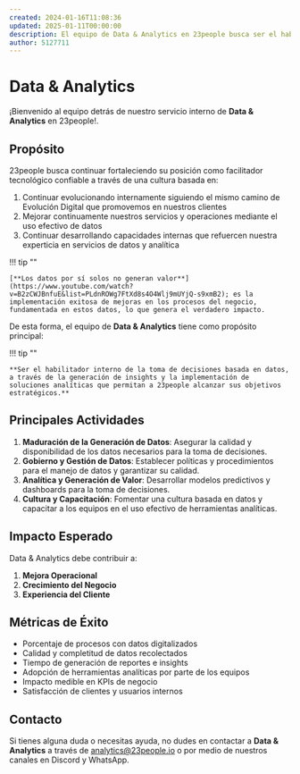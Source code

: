 ```yaml
---
created: 2024-01-16T11:08:36
updated: 2025-01-11T00:00:00
description: El equipo de Data & Analytics en 23people busca ser el habilitador interno de la toma de decisiones basada en datos, a través de la generación de insights y la implementación de soluciones analíticas.
author: 5127711
---
```


# Data & Analytics

¡Bienvenido al equipo detrás de nuestro servicio interno de **Data & Analytics** en 23people!.

## Propósito

23people busca continuar fortaleciendo su posición como facilitador tecnológico confiable a través de una cultura basada en:

1. Continuar evolucionando internamente siguiendo el mismo camino de Evolución Digital que promovemos en nuestros clientes
2. Mejorar continuamente nuestros servicios y operaciones mediante el uso efectivo de datos
3. Continuar desarrollando capacidades internas que refuercen nuestra experticia en servicios de datos y analítica

!!! tip ""

    [**Los datos por sí solos no generan valor**](https://www.youtube.com/watch?v=B2zCWJBnfuE&list=PLdnROWg7FtXd8s4O4Wlj9mUYjQ-s9xmB2); es la implementación exitosa de mejoras en los procesos del negocio, fundamentada en estos datos, lo que genera el verdadero impacto.

De esta forma, el equipo de **Data & Analytics** tiene como propósito principal:

!!! tip ""

    **Ser el habilitador interno de la toma de decisiones basada en datos, a través de la generación de insights y la implementación de soluciones analíticas que permitan a 23people alcanzar sus objetivos estratégicos.**

## Principales Actividades

1. **Maduración de la Generación de Datos**: Asegurar la calidad y disponibilidad de los datos necesarios para la toma de decisiones.
2. **Gobierno y Gestión de Datos**: Establecer políticas y procedimientos para el manejo de datos y garantizar su calidad.
3. **Analítica y Generación de Valor**: Desarrollar modelos predictivos y dashboards para la toma de decisiones.
4. **Cultura y Capacitación**: Fomentar una cultura basada en datos y capacitar a los equipos en el uso efectivo de herramientas analíticas.

## Impacto Esperado

Data & Analytics debe contribuir a:

1. **Mejora Operacional**
2. **Crecimiento del Negocio**
3. **Experiencia del Cliente**

## Métricas de Éxito

- Porcentaje de procesos con datos digitalizados
- Calidad y completitud de datos recolectados
- Tiempo de generación de reportes e insights
- Adopción de herramientas analíticas por parte de los equipos
- Impacto medible en KPIs de negocio
- Satisfacción de clientes y usuarios internos

## Contacto

Si tienes alguna duda o necesitas ayuda, no dudes en contactar a **Data & Analytics** a través de [analytics@23people.io](mailto:analytics@23people.io) o por medio de nuestros canales en Discord y WhatsApp.
